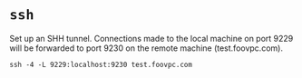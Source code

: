 # `ssh`

Set up an SHH tunnel. Connections made to the local machine on port 9229 will
be forwarded to port 9230 on the remote machine (test.foovpc.com).

```
ssh -4 -L 9229:localhost:9230 test.foovpc.com
```
